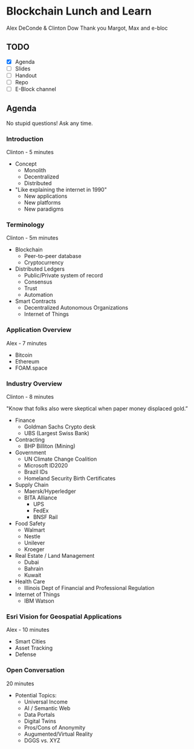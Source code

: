 # Blockchain Lunch and Learn

 Alex DeConde & Clinton Dow
 Thank you Margot, Max and e-bloc

## TODO

- [x] Agenda
- [ ] Slides
- [ ] Handout
- [ ] Repo
- [ ] E-Block channel

## Agenda

No stupid questions! Ask any time.

### Introduction

Clinton - 5 minutes

- Concept
  - Monolith
  - Decentralized
  - Distributed
- "Like explaining the internet in 1990"
  - New applications
  - New platforms
  - New paradigms

### Terminology

Clinton - 5m minutes

- Blockchain
  - Peer-to-peer database
  - Cryptocurrency
- Distributed Ledgers
  - Public/Private system of record
  - Consensus
  - Trust
  - Automation
- Smart Contracts
  - Decentralized Autonomous Organizations
  - Internet of Things

### Application Overview

Alex - 7 minutes

- Bitcoin
- Ethereum
- FOAM.space

### Industry Overview

Clinton - 8 minutes

"Know that folks also were skeptical when paper money displaced gold.”

- Finance
  - Goldman Sachs Crypto desk
  - UBS (Largest Swiss Bank)
- Contracting
  - BHP Billiton (Mining)
- Government
  - UN Climate Change Coalition
  - Microsoft ID2020
  - Brazil IDs
  - Homeland Security Birth Certificates
- Supply Chain
  - Maersk/Hyperledger
  - BITA Alliance
    - UPS
    - FedEx
    - BNSF Rail
- Food Safety
  - Walmart
  - Nestle
  - Unilever
  - Kroeger
- Real Estate / Land Management
  - Dubai
  - Bahrain
  - Kuwait
- Health Care
  - Illinois Dept of Financial and Professional Regulation
- Internet of Things
  - IBM Watson

### Esri Vision for Geospatial Applications

Alex - 10 minutes

- Smart Cities
- Asset Tracking
- Defense

### Open Conversation

20 minutes

- Potential Topics:
  - Universal Income
  - AI / Semantic Web
  - Data Portals
  - Digital Twins
  - Pros/Cons of Anonymity
  - Augumented/Virtual Reality
  - DGGS vs. XYZ